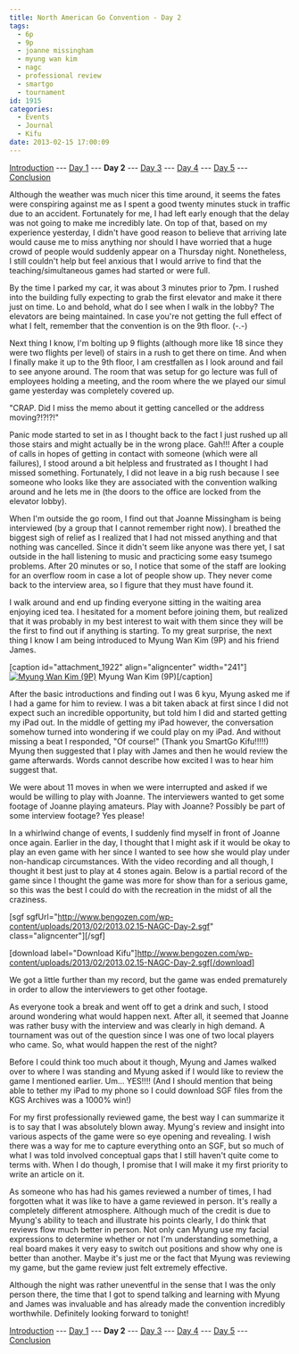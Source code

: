 ```yaml
---
title: North American Go Convention - Day 2
tags:
  - 6p
  - 9p
  - joanne missingham
  - myung wan kim
  - nagc
  - professional review
  - smartgo
  - tournament
id: 1915
categories:
  - Events
  - Journal
  - Kifu
date: 2013-02-15 17:00:09
---
```


[Introduction](http://www.bengozen.com/north-american-go-convention/ "North American Go Convention!!!") --- [Day 1](http://www.bengozen.com/north-american-go-convention-day-1/ "North American Go Convention — Day 1") --- **Day 2** --- [Day 3](http://www.bengozen.com/north-american-go-convention-day-3/ "North American Go Convention — Day 3") --- [Day 4](http://www.bengozen.com/north-american-go-convention-day-4/ "North American Go Convention — Day 4") --- [Day 5](http://www.bengozen.com/north-american-go-convention-day-5/ "North American Go Convention — Day 5") --- [Conclusion](http://www.bengozen.com/north-american-go-convention-conclusion/ "North American Go Convention — Conclusion")

Although the weather was much nicer this time around, it seems the fates were conspiring against me as I spent a good twenty minutes stuck in traffic due to an accident. Fortunately for me, I had left early enough that the delay was not going to make me incredibly late. On top of that, based on my experience yesterday, I didn't have good reason to believe that arriving late would cause me to miss anything nor should I have worried that a huge crowd of people would suddenly appear on a Thursday night. Nonetheless, I still couldn't help but feel anxious that I would arrive to find that the teaching/simultaneous games had started or were full.

By the time I parked my car, it was about 3 minutes prior to 7pm. I rushed into the building fully expecting to grab the first elevator and make it there just on time. Lo and behold, what do I see when I walk in the lobby? The elevators are being maintained. In case you're not getting the full effect of what I felt, remember that the convention is on the 9th floor. (-.-)

Next thing I know, I'm bolting up 9 flights (although more like 18 since they were two flights per level) of stairs in a rush to get there on time. And when I finally make it up to the 9th floor, I am crestfallen as I look around and fail to see anyone around. The room that was setup for go lecture was full of employees holding a meeting, and the room where the we played our simul game yesterday was completely covered up.

"CRAP. Did I miss the memo about it getting cancelled or the address moving?!?!?!"

<!--more-->

Panic mode started to set in as I thought back to the fact I just rushed up all those stairs and might actually be in the wrong place. Gah!!! After a couple of calls in hopes of getting in contact with someone (which were all failures), I stood around a bit helpless and frustrated as I thought I had missed something. Fortunately, I did not leave in a big rush because I see someone who looks like they are associated with the convention walking around and he lets me in (the doors to the office are locked from the elevator lobby).

When I'm outside the go room, I find out that Joanne Missingham is being interviewed (by a group that I cannot remember right now). I breathed the biggest sigh of relief as I realized that I had not missed anything and that nothing was cancelled. Since it didn't seem like anyone was there yet, I sat outside in the hall listening to music and practicing some easy tsumego problems. After 20 minutes or so, I notice that some of the staff are looking for an overflow room in case a lot of people show up. They never come back to the interview area, so I figure that they must have found it.

I walk around and end up finding everyone sitting in the waiting area enjoying iced tea. I hesitated for a moment before joining them, but realized that it was probably in my best interest to wait with them since they will be the first to find out if anything is starting. To my great surprise, the next thing I know I am being introduced to Myung Wan Kim (9P) and his friend James.

[caption id="attachment_1922" align="aligncenter" width="241"][![Myung Wan Kim (9P)](http://www.bengozen.com/wp-content/uploads/2013/02/MyungwanKim.jpg)](http://www.bengozen.com/wp-content/uploads/2013/02/MyungwanKim.jpg) Myung Wan Kim (9P)[/caption]

After the basic introductions and finding out I was 6 kyu, Myung asked me if I had a game for him to review. I was a bit taken aback at first since I did not expect such an incredible opportunity, but told him I did and started getting my iPad out. In the middle of getting my iPad however, the conversation somehow turned into wondering if we could play on my iPad. And without missing a beat I responded, "Of course!" (Thank you SmartGo Kifu!!!!!) Myung then suggested that I play with James and then he would review the game afterwards. Words cannot describe how excited I was to hear him suggest that.

We were about 11 moves in when we were interrupted and asked if we would be willing to play with Joanne. The interviewers wanted to get some footage of Joanne playing amateurs. Play with Joanne? Possibly be part of some interview footage? Yes please!

In a whirlwind change of events, I suddenly find myself in front of Joanne once again. Earlier in the day, I thought that I might ask if it would be okay to play an even game with her since I wanted to see how she would play under non-handicap circumstances. With the video recording and all though, I thought it best just to play at 4 stones again. Below is a partial record of the game since I thought the game was more for show than for a serious game, so this was the best I could do with the recreation in the midst of all the craziness.

[sgf sgfUrl="http://www.bengozen.com/wp-content/uploads/2013/02/2013.02.15-NAGC-Day-2.sgf" class="aligncenter"][/sgf]

[download label="Download Kifu"]http://www.bengozen.com/wp-content/uploads/2013/02/2013.02.15-NAGC-Day-2.sgf[/download]

We got a little further than my record, but the game was ended prematurely in order to allow the interviewers to get other footage.

As everyone took a break and went off to get a drink and such, I stood around wondering what would happen next. After all, it seemed that Joanne was rather busy with the interview and was clearly in high demand. A tournament was out of the question since I was one of two local players who came. So, what would happen the rest of the night?

Before I could think too much about it though, Myung and James walked over to where I was standing and Myung asked if I would like to review the game I mentioned earlier. Um... YES!!!! (And I should mention that being able to tether my iPad to my phone so I could download SGF files from the KGS Archives was a 1000% win!)

For my first professionally reviewed game, the best way I can summarize it is to say that I was absolutely blown away. Myung's review and insight into various aspects of the game were so eye opening and revealing. I wish there was a way for me to capture everything onto an SGF, but so much of what I was told involved conceptual gaps that I still haven't quite come to terms with. When I do though, I promise that I will make it my first priority to write an article on it.

As someone who has had his games reviewed a number of times, I had forgotten what it was like to have a game reviewed in person. It's really a completely different atmosphere. Although much of the credit is due to Myung's ability to teach and illustrate his points clearly, I do think that reviews flow much better in person. Not only can Myung use my facial expressions to determine whether or not I'm understanding something, a real board makes it very easy to switch out positions and show why one is better than another. Maybe it's just me or the fact that Myung was reviewing my game, but the game review just felt extremely effective.

Although the night was rather uneventful in the sense that I was the only person there, the time that I got to spend talking and learning with Myung and James was invaluable and has already made the convention incredibly worthwhile. Definitely looking forward to tonight!

[Introduction](http://www.bengozen.com/north-american-go-convention/ "North American Go Convention!!!") --- [Day 1](http://www.bengozen.com/north-american-go-convention-day-1/ "North American Go Convention — Day 1") --- **Day 2** --- [Day 3](http://www.bengozen.com/north-american-go-convention-day-3/ "North American Go Convention — Day 3") --- [Day 4](http://www.bengozen.com/north-american-go-convention-day-4/ "North American Go Convention — Day 4") --- [Day 5](http://www.bengozen.com/north-american-go-convention-day-5/ "North American Go Convention — Day 5") --- [Conclusion](http://www.bengozen.com/north-american-go-convention-conclusion/ "North American Go Convention — Conclusion")
